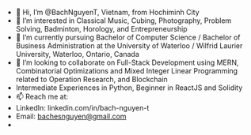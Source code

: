 - 👋 Hi, I’m @BachNguyenT, Vietnam, from Hochiminh City
- 👀 I’m interested in Classical Music, Cubing, Photography, Problem Solving, Badminton, Horology, and Entrepreneurship
- 🌱 I’m currently pursuing Bachelor of Computer Science / Bachelor of Business Administration at the University of Waterloo / Wilfrid Laurier University, Waterloo, Ontario, Canada
- 💞️ I’m looking to collaborate on Full-Stack Development using MERN, Combinatorial Optimizations and Mixed Integer Linear Programming related to Operation Research, and Blockchain
- Intermediate Experiences in Python, Beginner in ReactJS and Solidity
- 📫 Reach me at:
-   LinkedIn: linkedin.com/in/bach-nguyen-t
-   Email: bachesnguyen@gmail.com
- 

<!---
BachNguyenT/BachNguyenT is a ✨ special ✨ repository because its `README.md` (this file) appears on your GitHub profile.
You can click the Preview link to take a look at your changes.
--->
